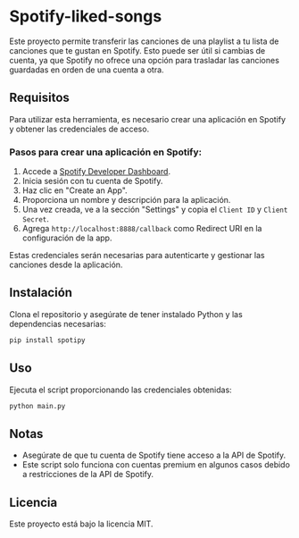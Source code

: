 # Spotify-liked-songs

Este proyecto permite transferir las canciones de una playlist a tu lista de canciones que te gustan en Spotify. Esto puede ser útil si cambias de cuenta, ya que Spotify no ofrece una opción para trasladar las canciones guardadas en orden de una cuenta a otra.

## Requisitos

Para utilizar esta herramienta, es necesario crear una aplicación en Spotify y obtener las credenciales de acceso.

### Pasos para crear una aplicación en Spotify:
1. Accede a [Spotify Developer Dashboard](https://developer.spotify.com/dashboard/applications).
2. Inicia sesión con tu cuenta de Spotify.
3. Haz clic en "Create an App".
4. Proporciona un nombre y descripción para la aplicación.
5. Una vez creada, ve a la sección "Settings" y copia el `Client ID` y `Client Secret`.
6. Agrega `http://localhost:8888/callback` como Redirect URI en la configuración de la app.

Estas credenciales serán necesarias para autenticarte y gestionar las canciones desde la aplicación.

## Instalación

Clona el repositorio y asegúrate de tener instalado Python y las dependencias necesarias:

```sh
pip install spotipy
```

## Uso

Ejecuta el script proporcionando las credenciales obtenidas:

```sh
python main.py
```

## Notas
- Asegúrate de que tu cuenta de Spotify tiene acceso a la API de Spotify.
- Este script solo funciona con cuentas premium en algunos casos debido a restricciones de la API de Spotify.

## Licencia
Este proyecto está bajo la licencia MIT.


